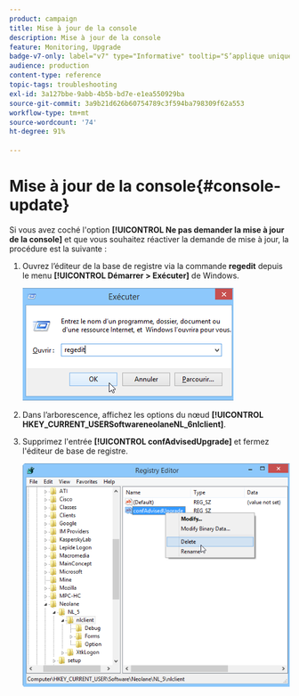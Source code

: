 ```yaml
---
product: campaign
title: Mise à jour de la console
description: Mise à jour de la console
feature: Monitoring, Upgrade
badge-v7-only: label="v7" type="Informative" tooltip="S’applique uniquement à Campaign Classic v7"
audience: production
content-type: reference
topic-tags: troubleshooting
exl-id: 3a127bbe-9abb-4b5b-bd7e-e1ea550929ba
source-git-commit: 3a9b21d626b60754789c3f594ba798309f62a553
workflow-type: tm+mt
source-wordcount: '74'
ht-degree: 91%

---
```


# Mise à jour de la console{#console-update}



Si vous avez coché l&#39;option **[!UICONTROL Ne pas demander la mise à jour de la console]** et que vous souhaitez réactiver la demande de mise à jour, la procédure est la suivante :

1. Ouvrez l’éditeur de la base de registre via la commande **regedit** depuis le menu **[!UICONTROL Démarrer > Exécuter]** de Windows.

   ![](assets/ncs_console_update_1.png)

1. Dans l’arborescence, affichez les options du nœud **[!UICONTROL HKEY_CURRENT_USERSoftwareneolaneNL_6nlclient]**.
1. Supprimez l&#39;entrée **[!UICONTROL confAdvisedUpgrade]** et fermez l&#39;éditeur de base de registre.

   ![](assets/ncs_console_update_2.png)
